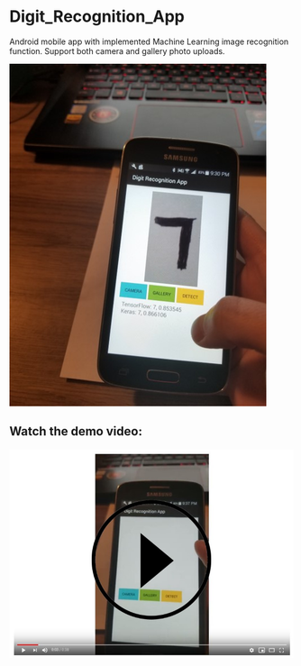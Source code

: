 # Digit_Recognition_App
Android mobile app with implemented Machine Learning image recognition function. Support both camera and gallery photo uploads.  

[![Digit Recognition Mobile App Demo Image](https://github.com/lucyq228/Digit_Recognition_App/blob/master/Demo_Pic_Digit_recognition_app2.jpg)](https://www.youtube.com/watch?v=dHzlfbQETsM)

## Watch the demo video:
[![Digit Recognition Mobile App Demo Image](https://github.com/lucyq228/Digit_Recognition_App/blob/master/Demo_video_pic.JPG)](https://www.youtube.com/watch?v=inymiS24U00)

